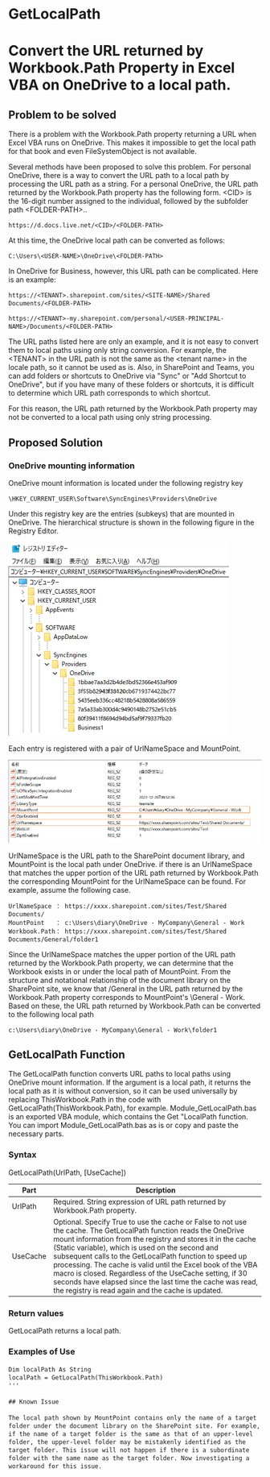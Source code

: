# GetLocalPath
# Convert the URL returned by Workbook.Path Property in Excel VBA on OneDrive to a local path.  

## Problem to be solved  
  
There is a problem with the Workbook.Path property returning a URL when Excel VBA runs on OneDrive. This makes it impossible to get the local path for that book and even FileSystemObject is not available.     
  
Several methods have been proposed to solve this problem. For personal OneDrive, there is a way to convert the URL path to a local path by processing the URL path as a string.
For a personal OneDrive, the URL path returned by the Workbook.Path property has the following form. \<CID> is the 16-digit number assigned to the individual, followed by the subfolder path \<FOLDER-PATH>..  
```  
https://d.docs.live.net/<CID>/<FOLDER-PATH>
```  
At this time, the OneDrive local path can be converted as follows:    
```  
C:\Users\<USER-NAME>\OneDrive\<FOLDER-PATH>
```    
In OneDrive for Business, however, this URL path can be complicated. Here is an example:  
```
https://<TENANT>.sharepoint.com/sites/<SITE-NAME>/Shared Documents/<FOLDER-PATH>
```
```    
https://<TENANT>-my.sharepoint.com/personal/<USER-PRINCIPAL-NAME>/Documents/<FOLDER-PATH>
```  
The URL paths listed here are only an example, and it is not easy to convert them to local paths using only string conversion. For example, the \<TENANT> in the URL path is not the same as the \<tenant name> in the locale path, so it cannot be used as is. Also, in SharePoint and Teams, you can add folders or shortcuts to OneDrive via "Sync" or "Add Shortcut to OneDrive", but if you have many of these folders or shortcuts, it is difficult to determine which URL path corresponds to which shortcut.   
  
For this reason, the URL path returned by the Workbook.Path property may not be converted to a local path using only string processing.  
  
## Proposed Solution  

### OneDrive mounting information
  
OneDrive mount information is located under the following registry key
```
\HKEY_CURRENT_USER\Software\SyncEngines\Providers\OneDrive
```
Under this registry key are the entries (subkeys) that are mounted in OneDrive. The hierarchical structure is shown in the following figure in the Registry Editor.  

![OneDrive-Registory-1](OneDrive-Registry-1.png)  
    
Each entry is registered with a pair of UrlNameSpace and MountPoint.    

![OneDrive-Registory-1](OneDrive-Registry-2.png) 
  
UrlNameSpace is the URL path to the SharePoint document library, and MountPoint is the local path under OneDrive. if there is an UrlNameSpace that matches the upper portion of the URL path returned by Workbook.Path the corresponding MountPoint for the UrlNameSpace can be found.
For example, assume the following case. 
```
UrlNameSpace ： https://xxxx.sharepoint.com/sites/Test/Shared Documents/  
MountPoint   ： c:\Users\diary\OneDrive - MyCompany\General - Work  
Workbook.Path： https://xxxx.sharepoint.com/sites/Test/Shared Documents/General/folder1 
```
Since the UrlNameSpace matches the upper portion of the URL path returned by the Workbook.Path property, we can determine that the Workbook exists in or under the local path of MountPoint.
From the structure and notational relationship of the document library on the SharePoint site, we know that /General in the URL path returned by the Workbook.Path property corresponds to MountPoint's \General - Work. 
Based on these, the URL path returned by Workbook.Path can be converted to the following local path
```
c:\Users\diary\OneDrive - MyCompany\General - Work\folder1
```
  
## GetLocalPath Function

The GetLocalPath function converts URL paths to local paths using OneDrive mount information.
If the argument is a local path, it returns the local path as it is without conversion, so it can be used universally by replacing ThisWorkbook.Path in the code with GetLocalPath(ThisWorkbook.Path), for example.
Module_GetLocalPath.bas is an exported VBA module, which contains the Get "LocalPath function.
You can import Module_GetLocalPath.bas as is or copy and paste the necessary parts.  
  
### Syntax
GetLocalPath(UrlPath, [UseCache])  

|Part|Description|
----|----
|UrlPath|Required.  String expression of URL path returned by Workbook.Path property.|
|UseCache|Optional. Specify True to use the cache or False to not use the cache. The GetLocalPath function reads the OneDrive mount information from the registry and stores it in the cache (Static variable), which is used on the second and subsequent calls to the GetLocalPath function to speed up processing. The cache is valid until the Excel book of the VBA macro is closed. Regardless of the UseCache setting, if 30 seconds have elapsed since the last time the cache was read, the registry is read again and the cache is updated.

### Return values

GetLocalPath returns a local path.

### Examples of Use
```
Dim localPath As String
localPath = GetLocalPath(ThisWorkbook.Path) 
'''
  
## Known Issue
  
The local path shown by MountPoint contains only the name of a target folder under the document library on the SharePoint site. For example, if the name of a target folder is the same as that of an upper-level folder, the upper-level folder may be mistakenly identified as the target folder. This issue will not happen if there is a subordinate folder with the same name as the target folder. Now investigating a workaround for this issue.
  
